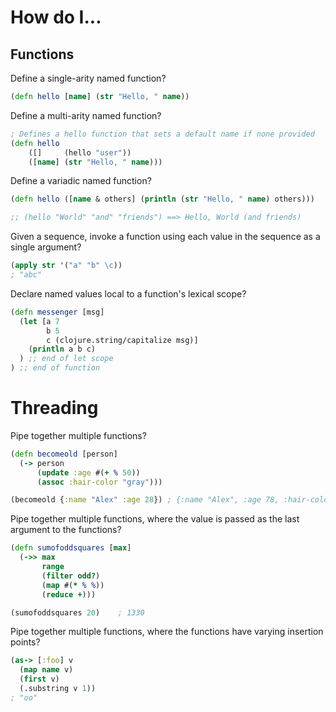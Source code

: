 # How do I...

## Functions

Define a single-arity named function?

```clj
(defn hello [name] (str "Hello, " name))
```

Define a multi-arity named function?

```clj
; Defines a hello function that sets a default name if none provided
(defn hello
    ([]     (hello "user"))
    ([name] (str "Hello, " name)))
```

Define a variadic named function?

```clj
(defn hello ([name & others] (println (str "Hello, " name) others)))

;; (hello "World" "and" "friends") ==> Hello, World (and friends)
```

Given a sequence, invoke a function using each value in the sequence as a single argument?

```clj
(apply str '("a" "b" \c))
; "abc"
```

Declare named values local to a function's lexical scope?

```clj
(defn messenger [msg]
  (let [a 7
        b 5
        c (clojure.string/capitalize msg)]
    (println a b c)
  ) ;; end of let scope
) ;; end of function
```

# Threading


Pipe together multiple functions?

```clj
(defn becomeold [person]
  (-> person
      (update :age #(+ % 50))
      (assoc :hair-color "gray")))

(becomeold {:name "Alex" :age 28}) ; {:name "Alex", :age 78, :hair-color "gray"}
```

Pipe together multiple functions, where the value is passed as the last argument to the functions?

```clj
(defn sumofoddsquares [max]
  (->> max
       range
       (filter odd?)
       (map #(* % %))
       (reduce +)))

(sumofoddsquares 20)    ; 1330
```

Pipe together multiple functions, where the functions have varying insertion points?

```clj
(as-> [:foo] v
  (map name v)
  (first v)
  (.substring v 1))
; "oo"
```
